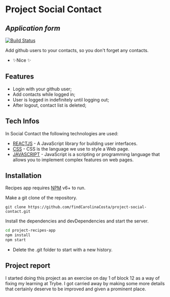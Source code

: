 # Project Social Contact
## _Application form_

[![Build Status](https://travis-ci.org/joemccann/dillinger.svg?branch=master)](https://findcarolinacosta.github.io/project-social-contact/)

Add github users to your contacts, so you don't forget any contacts.

- ✨Nice ✨

## Features

- Login with your github user;
- Add contacts while logged in;
- User is logged in indefinitely until logging out;
- After logout, contact list is deleted;

## Tech Infos

In Social Contact the following technologies are used:

- [REACTJS](https://reactjs.org/) - A JavaScript library for building user interfaces.
- [CSS](https://www.w3schools.com/css/css_intro.asp) - CSS is the language we use to style a Web page.
- [JAVASCRIPT](https://developer.mozilla.org/en-US/docs/Learn/JavaScript/First_steps/What_is_JavaScript) - JavaScript is a scripting or programming language that allows you to implement complex features on web pages.

## Installation

Recipes app requires [NPM](https://www.npmjs.com/) v6+ to run.

Make a git clone of the repository.
```
git clone https://github.com/findCarolinaCosta/project-social-contact.git
```

Install the dependencies and devDependencies and start the server.

```sh
cd project-recipes-app
npm install
npm start
```

- Delete the .git folder to start with a new history.

## Project report
I started doing this project as an exercise on day 1 of block 12 as a way of fixing my learning at Trybe. I got carried away by making some more details that certainly deserve to be improved and given a prominent place.
